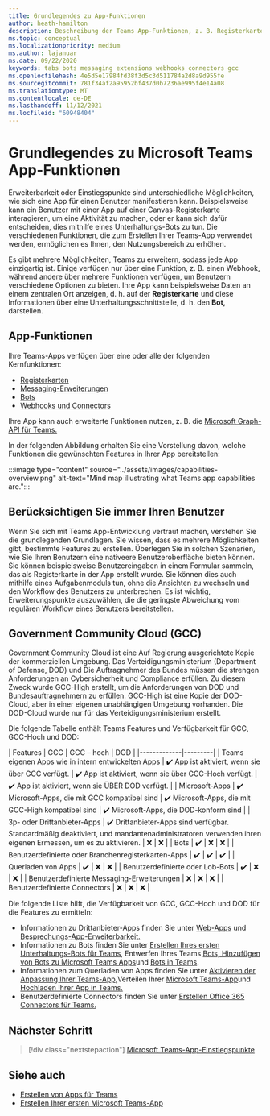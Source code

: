 ```yaml
---
title: Grundlegendes zu App-Funktionen
author: heath-hamilton
description: Beschreibung der Teams App-Funktionen, z. B. Registerkarten, Bots, Messaging-Erweiterungen und Webhooks und Connectors.
ms.topic: conceptual
ms.localizationpriority: medium
ms.author: lajanuar
ms.date: 09/22/2020
keywords: tabs bots messaging extensions webhooks connectors gcc
ms.openlocfilehash: 4e5d5e17984fd38f3d5c3d511784a2d8a9d955fe
ms.sourcegitcommit: 781f34af2a95952bf437d0b7236ae995f4e14a08
ms.translationtype: MT
ms.contentlocale: de-DE
ms.lasthandoff: 11/12/2021
ms.locfileid: "60948404"
---
```

# <a name="understand-microsoft-teams-app-capabilities"></a>Grundlegendes zu Microsoft Teams App-Funktionen

Erweiterbarkeit oder Einstiegspunkte sind unterschiedliche Möglichkeiten, wie sich eine App für einen Benutzer manifestieren kann. Beispielsweise kann ein Benutzer mit einer App auf einer Canvas-Registerkarte interagieren, um eine Aktivität zu machen, oder er kann sich dafür entscheiden, dies mithilfe eines Unterhaltungs-Bots zu tun. Die verschiedenen Funktionen, die zum Erstellen Ihrer Teams-App verwendet werden, ermöglichen es Ihnen, den Nutzungsbereich zu erhöhen.

Es gibt mehrere Möglichkeiten, Teams zu erweitern, sodass jede App einzigartig ist. Einige verfügen nur über eine Funktion, z. B. einen Webhook, während andere über mehrere Funktionen verfügen, um Benutzern verschiedene Optionen zu bieten. Ihre App kann beispielsweise Daten an einem zentralen Ort anzeigen, d. h. auf der **Registerkarte** und diese Informationen über eine Unterhaltungsschnittstelle, d. h. den **Bot,** darstellen.

## <a name="app-capabilities"></a>App-Funktionen

Ihre Teams-Apps verfügen über eine oder alle der folgenden Kernfunktionen:

* [Registerkarten](../tabs/what-are-tabs.md)
* [Messaging-Erweiterungen](../messaging-extensions/what-are-messaging-extensions.md)
* [Bots](../bots/what-are-bots.md)
* [Webhooks und Connectors](../webhooks-and-connectors/what-are-webhooks-and-connectors.md)

Ihre App kann auch erweiterte Funktionen nutzen, z. B. die [Microsoft Graph-API für Teams.](/graph/teams-concept-overview)

In der folgenden Abbildung erhalten Sie eine Vorstellung davon, welche Funktionen die gewünschten Features in Ihrer App bereitstellen:

:::image type="content" source="../assets/images/capabilities-overview.png" alt-text="Mind map illustrating what Teams app capabilities are.":::

## <a name="always-consider-your-user"></a>Berücksichtigen Sie immer Ihren Benutzer

Wenn Sie sich mit Teams App-Entwicklung vertraut machen, verstehen Sie die grundlegenden Grundlagen. Sie wissen, dass es mehrere Möglichkeiten gibt, bestimmte Features zu erstellen. Überlegen Sie in solchen Szenarien, wie Sie Ihren Benutzern eine nativeere Benutzeroberfläche bieten können.
Sie können beispielsweise Benutzereingaben in einem Formular sammeln, das als Registerkarte in der App erstellt wurde. Sie können dies auch mithilfe eines Aufgabenmoduls tun, ohne die Ansichten zu wechseln und den Workflow des Benutzers zu unterbrechen. Es ist wichtig, Erweiterungspunkte auszuwählen, die die geringste Abweichung vom regulären Workflow eines Benutzers bereitstellen.

## <a name="government-community-cloud-gcc"></a>Government Community Cloud (GCC)

Government Community Cloud ist eine Auf Regierung ausgerichtete Kopie der kommerziellen Umgebung. Das Verteidigungsministerium (Department of Defense, DOD) und Die Auftragnehmer des Bundes müssen die strengen Anforderungen an Cybersicherheit und Compliance erfüllen. Zu diesem Zweck wurde GCC-High erstellt, um die Anforderungen von DOD und Bundesauftragnehmern zu erfüllen. GCC-High ist eine Kopie der DOD-Cloud, aber in einer eigenen unabhängigen Umgebung vorhanden. Die DOD-Cloud wurde nur für das Verteidigungsministerium erstellt.

Die folgende Tabelle enthält Teams Features und Verfügbarkeit für GCC, GCC-Hoch und DOD:

| Features   | GCC | GCC – hoch | DOD |
|-------------|---------|
| Teams eigenen Apps wie in intern entwickelten Apps | ✔️ App ist aktiviert, wenn sie über GCC verfügt. | ✔️ App ist aktiviert, wenn sie über GCC-Hoch verfügt. | ✔️ App ist aktiviert, wenn sie ÜBER DOD verfügt. |
| Microsoft-Apps | ✔️ Microsoft-Apps, die mit GCC kompatibel sind | ✔️ Microsoft-Apps, die mit GCC-High kompatibel sind | ✔️ Microsoft-Apps, die DOD-konform sind |
| 3p- oder Drittanbieter-Apps | ✔️ Drittanbieter-Apps sind verfügbar. Standardmäßig deaktiviert, und mandantenadministratoren verwenden ihren eigenen Ermessen, um es zu aktivieren. | ❌ | ❌ |
| Bots | ✔️ | ❌ | ❌ |
| Benutzerdefinierte oder Branchenregisterkarten-Apps |  ✔️ | ✔️ | ✔️ |
| Querladen von Apps | ✔️ | ❌ | ❌ |
| Benutzerdefinierte oder Lob-Bots | ✔️ | ❌ | ❌ |
| Benutzerdefinierte Messaging-Erweiterungen | ❌ | ❌ | ❌ |
| Benutzerdefinierte Connectors | ❌ | ❌ | ❌ |

Die folgende Liste hilft, die Verfügbarkeit von GCC, GCC-Hoch und DOD für die Features zu ermitteln:

* Informationen zu Drittanbieter-Apps finden Sie unter [Web-Apps](../samples/integrating-web-apps.md) und [Besprechungs-App-Erweiterbarkeit.](../apps-in-teams-meetings/meeting-app-extensibility.md)
* Informationen zu Bots finden Sie unter [Erstellen Ihres ersten Unterhaltungs-Bots für Teams](../get-started/first-app-bot.md), Entwerfen Ihres Teams [Bots, Hinzufügen von Bots zu Microsoft Teams Apps](../resources/bot-v3/bots-overview.md)und [Bots in Teams](../bots/what-are-bots.md). [](../bots/design/bots.md)
* Informationen zum Querladen von Apps finden Sie unter [Aktivieren der Anpassung Ihrer Teams-App,](../concepts/design/enable-app-customization.md)Verteilen Ihrer [Microsoft Teams-App](../concepts/deploy-and-publish/apps-publish-overview.md)und [Hochladen Ihrer App in Teams.](../concepts/deploy-and-publish/apps-upload.md)
* Benutzerdefinierte Connectors finden Sie unter [Erstellen Office 365 Connectors für Teams.](../webhooks-and-connectors/how-to/connectors-creating.md)

## <a name="next-step"></a>Nächster Schritt

> [!div class="nextstepaction"]
> [Microsoft Teams-App-Einstiegspunkte](../concepts/extensibility-points.md)

## <a name="see-also"></a>Siehe auch

* [Erstellen von Apps für Teams](../overview.md)
* [Erstellen Ihrer ersten Microsoft Teams-App](../build-your-first-app/build-first-app-overview.md)
